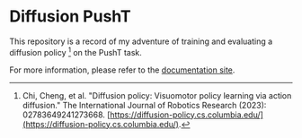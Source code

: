 # Diffusion PushT

This repository is a record of my adventure of training and evaluating a diffusion policy [^1] on the PushT task. 

For more information, please refer to the [documentation site](https://mutichung.github.io/diffusion_pusht/).

[^1]: Chi, Cheng, et al. "Diffusion policy: Visuomotor policy learning via action diffusion." The International Journal of Robotics Research (2023): 02783649241273668. [https://diffusion-policy.cs.columbia.edu/](https://diffusion-policy.cs.columbia.edu/).
